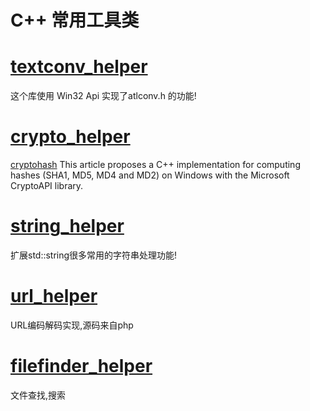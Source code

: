 # C++ 常用工具类

# [textconv_helper](https://github.com/LowBoyTeam/cpp_helper/blob/master/textconv_helper.hpp)
  这个库使用 Win32 Api 实现了atlconv.h 的功能!

# [crypto_helper](https://github.com/LowBoyTeam/cpp_helper/blob/master/crypto_helper.hpp)
  [cryptohash](https://github.com/LowBoyTeam/cryptohash) 
  This article proposes a C++ implementation for computing hashes (SHA1, MD5, MD4 and MD2) on Windows with the Microsoft CryptoAPI library.

# [string_helper](https://github.com/LowBoyTeam/cpp_helper/blob/master/string_helper.hpp)
  扩展std::string很多常用的字符串处理功能!
  
# [url_helper](https://github.com/LowBoyTeam/cpp_helper/blob/master/url_helper.hpp)
  URL编码解码实现,源码来自php

# [filefinder_helper](https://github.com/LowBoyTeam/cpp_utils/blob/master/filefinder_helper.hpp)
  文件查找,搜索
